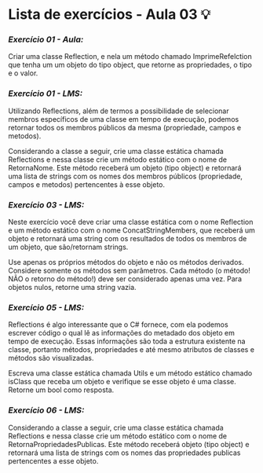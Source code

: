# Lista de exercícios - Aula 03 💡

### *Exercício 01 - Aula:* 

Criar uma classe Reflection, e nela um método chamado ImprimeRefelction que tenha um um objeto do tipo object, que retorne as propriedades, o tipo e o valor.

### *Exercício 01 - LMS:*

Utilizando Reflections, além de termos a possibilidade de selecionar membros específicos de uma classe em tempo de execução, 
podemos retornar todos os membros públicos da mesma (propriedade, campos e metodos).

Considerando a classe a seguir, crie uma classe estática chamada Reflections e nessa classe crie um método estático com o nome 
de RetornaNome. Este método receberá um objeto (tipo object) e retornará uma lista de strings com os nomes dos membros públicos 
(propriedade, campos e metodos) pertencentes à esse objeto.

### *Exercício 03 - LMS:*

Neste exercício você deve criar uma classe estática com o nome Reflection e um método estático com o nome ConcatStringMembers, 
que receberá um objeto e retornará uma string com os resultados de todos os membros de um objeto, que são/retornam strings.

Use apenas os próprios métodos do objeto e não os métodos derivados. Considere somente os métodos sem parâmetros. 
Cada método (o método! NÃO o retorno do método!) deve ser considerado apenas uma vez. Para objetos nulos, retorne uma string vazia.

### *Exercício 05 - LMS:*

Reflections é algo interessante que o C# fornece, com ela podemos escrever código o qual lê as informações do metadado dos objeto em tempo de execução. Essas informações são toda a estrutura existente na classe, portanto métodos, propriedades e até mesmo atributos de classes e métodos são visualizadas.

Escreva uma classe estática chamada Utils e um método estático chamado isClass que receba um objeto e verifique se esse objeto é uma classe. Retorne um bool como resposta.

### *Exercício 06 - LMS:*

Considerando a classe a seguir, crie uma classe estática chamada Reflections e nessa classe crie um método estático com o nome de RetornaPropriedadesPublicas. Este método receberá objeto (tipo object) e retornará uma lista de strings com os nomes das propriedades publicas pertencentes a esse objeto.
